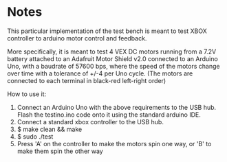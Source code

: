 Notes
=====

This particular implementation of the test bench is meant to test XBOX controller to
arduino motor control and feedback.

More specifically, it is meant to test 4 VEX DC motors running from a 7.2V battery
attached to an Adafruit Motor Shield v2.0 connected to an Arduino Uno, with a baudrate
of 57600 bps, where the speed of the motors change over time with a tolerance of
+/-4 per Uno cycle. (The motors are connected to each terminal in black-red left-right order)

How to use it:
<ol>
<li>Connect an Arduino Uno with the above requirements to the USB hub. Flash the testino.ino
code onto it using the standard arduino IDE.</li>
<li>Connect a standard xbox controller to the USB hub.</li>
<li>$ make clean && make</li>
<li>$ sudo ./test</li>
<li>Press 'A' on the controller to make the motors spin one way,
or 'B' to make them spin the other way</li>
</ol>
